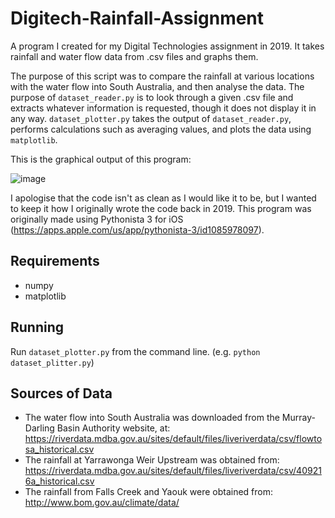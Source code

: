 # Digitech-Rainfall-Assignment
A program I created for my Digital Technologies assignment in 2019. It takes rainfall and water flow data from .csv files and graphs them.

The purpose of this script was to compare the rainfall at various locations with the water flow into South Australia, and then analyse the data.
The purpose of `dataset_reader.py` is to look through a given .csv file and extracts whatever information is requested, though it does not display it in any way.
`dataset_plotter.py` takes the output of `dataset_reader.py`, performs calculations such as averaging values, and plots the data using `matplotlib`.

This is the graphical output of this program:

![image](https://user-images.githubusercontent.com/37064691/102040227-4ad0b700-3e20-11eb-8717-bb4810dc515e.png)

I apologise that the code isn't as clean as I would like it to be, but I wanted to keep it how I originally wrote the code back in 2019.
This program was originally made using Pythonista 3 for iOS (https://apps.apple.com/us/app/pythonista-3/id1085978097).

## Requirements
* numpy
* matplotlib

## Running
Run `dataset_plotter.py` from the command line.
(e.g. `python dataset_plitter.py`)

## Sources of Data
* The water flow into South Australia was downloaded from the Murray-Darling Basin Authority website, at:
https://riverdata.mdba.gov.au/sites/default/files/liveriverdata/csv/flowtosa_historical.csv
* The rainfall at Yarrawonga Weir Upstream was obtained from:
https://riverdata.mdba.gov.au/sites/default/files/liveriverdata/csv/409216a_historical.csv
* The rainfall from Falls Creek and Yaouk were obtained from:
http://www.bom.gov.au/climate/data/
